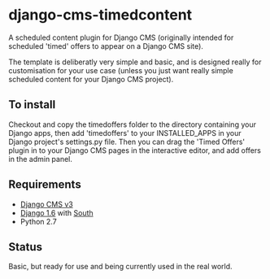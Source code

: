 # django-cms-timedcontent
A scheduled content plugin for Django CMS (originally intended for scheduled 'timed' offers to appear on a Django CMS site).

The template is deliberatly very simple and basic, and is designed really for customisation for your use case (unless you just want really simple scheduled content for your Django CMS project).


## To install
Checkout and copy the timedoffers folder to the directory containing your Django apps, then add 'timedoffers' to your INSTALLED_APPS in your Django project's settings.py file. Then you can drag the 'Timed Offers' plugin in to your Django CMS pages in the interactive editor, and add offers in the admin panel.

## Requirements
* [Django CMS v3](http://www.django-cms.org/en/)
* [Django 1.6](https://docs.djangoproject.com/en/1.8/releases/1.6/) with [South](https://pypi.python.org/pypi/South)
* Python 2.7

## Status
Basic, but ready for use and being currently used in the real world.
